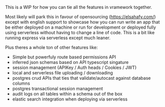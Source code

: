 This is a WIP for how you can tie all the features in vramework together.

Most likely will park this in favour of opensourcing (https://elsahafy.com/) except with english support to showcase how you can run write an app that be 
either deployed on a machine or run for development or deployed fully using serverless without having to change a line of code. This is a bit like running express
via serverless except much leaner. 

Plus theres a whole ton of other features like:
- Simple but powerfuly route based permissions API
- inferred json schemas based on API typescript singature
- session management (APIKey / Auth heads / Cookies / JWT)
- local and serverless file uploading / downloading 
- postgres crud APIs that ties that validate/autocast against database columns
- postgres transactional session management
- audit logs on all tables within a schema out of the box
- elastic search integration when deploying via serverless

